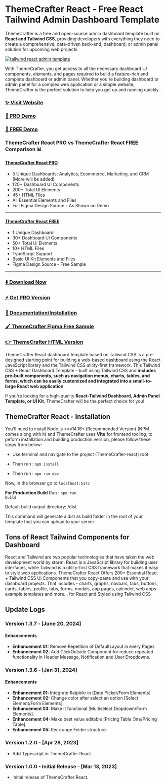 # ThemeCrafter React - Free React Tailwind Admin Dashboard Template

ThemeCrafter is a free and open-source admin dashboard template built on **React and Tailwind CSS**, providing developers with everything they need to create a comprehensive, data-driven back-end, 
dashboard, or admin panel solution for upcoming web projects.

[![tailwind react admin template](https://ucarecdn.com/d2a6daed-eb9c-4c2f-8a95-4419c450e23a/ThemeCrafterreact.jpg)](https://react-demo.ThemeCrafter.com/)


With ThemeCrafter, you get access to all the necessary dashboard UI components, elements, and pages required to build a feature-rich and complete dashboard or admin panel. Whether you're building dashboard or admin panel for a complex web application or a simple website, ThemeCrafter is the perfect solution to help you get up and running quickly.

### [✨ Visit Website](https://ThemeCrafter.com/)

### [🚀 PRO Demo](https://react-demo.ThemeCrafter.com/)
### [🚀 FREE Demo](https://free-react-demo.ThemeCrafter.com/)

### ThemeCrafter React PRO vs ThemeCrafter React FREE Comparison 📊

#### [ThemeCrafter React PRO](https://react-demo.ThemeCrafter.com/)
- 5 Unique Dashboards: Analytics, Ecommerce, Marketing, and CRM (More will be added)
- 120+ Dashboard UI Components
- 200+ Total UI Elements
- 45+ HTML Files
- All Essential Elements and Files
- Full Figma Design Source - As Shown on Demo

___

#### [ThemeCrafter React FREE](https://free-react-demo.ThemeCrafter.com/)
- 1 Unique Dashboard
- 30+ Dashboard UI Components
- 50+ Total UI Elements 
- 10+ HTML Files
- TypeScript Support
- Basic UI Kit Elements and Files
- Figma Design Source - Free Sample
___

### [⬇️ Download Now](https://ThemeCrafter.com/download)

### [⚡ Get PRO Version](https://ThemeCrafter.com/pricing)

### [📄 Documentation/Installation](https://ThemeCrafter.com/docs)

### [🖌️ ThemeCrafter Figma Free Sample](https://www.figma.com/community/file/1214477970819985778)

### [👉 ThemeCrafter HTML Version](https://github.com/ThemeCrafter/ThemeCrafter-free-tailwind-dashboard-template)

ThemeCrafter React dashboard template based on Tailwind CSS is a pre-designed starting point for building a web-based dashboard using the React JavaScript library and the Tailwind CSS utility-first framework. This Tailwind CSS + React Dashboard Template - built using Tailwind CSS and **includes pre-built components, such as navigation menus, charts, tables, and forms, which can be easily customized and integrated into a small-to-large React web application**.

If you're looking for a high-quality **React-Tailwind Dashboard, Admin Panel Template, or UI Kit**, ThemeCrafter will be the perfect choice for you!

## ThemeCrafter React - Installation

You'll need to install Node.js >=v14.16+ (Recommended Version) (NPM comes along with it) and ThemeCrafter uses **Vite** for frontend tooling, to peform installation and building production version, please follow these steps from below:

- Use terminal and navigate to the project (ThemeCrafter-react) root.

- Then run : <code>npm install</code>

- Then run : <code>npm run dev</code>

Now, in the browser go to <code>localhost:5173</code>

**For Production Build**
Run : <code>npm run build</code>

Default build output directory: /dist

This command will generate a dist as build folder in the root of your template that you can upload to your server.

## Tons of React Tailwind Components for Dashboard
React and Tailwind are two popular technologies that have taken the web development world by storm. React is a JavaScript library for building user interfaces, while Tailwind is a utility-first CSS framework that makes it easy to style web applications. ThemeCrafter React Offers 200+ Essential React + Tailwind CSS UI Components that you copy-paste and use with your dashboard projects. That includes - charts, graphs, navbars, tabs, buttons, cards, tables, profile, tabs, forms, modals, app pages, calender, web apps example templates and more... for React and Styled using Tailwind CSS



## Update Logs

### Version 1.3.7 - [June 20, 2024]

#### Enhancements

- **Enhancement 01:** Remove Repetition of DefaultLayout in every Pages
- **Enhancement 02:** Add ClickOutside Component for reduce repeated functionality in Header Message, Notification and User Dropdowns.

### Version 1.3.6 - [Jan 31, 2024]

#### Enhancements

- **Enhancement 01:** Integrate flatpickr in [Date Picker/Form Elements]
- **Enhancement 02:** Change color after select an option [Select Element/Form Elements].
- **Enhancement 03:** Make it functional [Multiselect Dropdown/Form Elements].
- **Enhancement 04:** Make best value editable [Pricing Table One/Pricing Table].
- **Enhancement 05:** Rearrange Folder structure.

### Version 1.2.0 - [Apr 28, 2023]

- Add Typescript in ThemeCrafter React.

### Version 1.0.0 - Initial Release - [Mar 13, 2023]

- Initial release of ThemeCrafter React.
